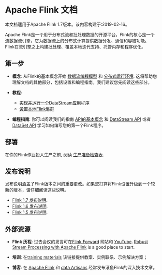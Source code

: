 

# Apache Flink 文档

本文档适用于Apache Flink 1.7版本。该内容构建于:2019-02-16。

Apache Flink是一个用于分布式流和批处理数据的开源平台。Flink的核心是一个流数据流引擎，它为数据流上的分布式计算提供数据分发、通信和容错功能。Flink在流引擎之上构建批处理、覆盖本地迭代支持、托管内存和程序优化。

## 第一步

*   **概念**: 从Flink的基本概念开始 [数据流编程模型](concepts/programming-model.html) 和 [分布式运行环境](concepts/runtime.html). 这将帮助您理解文档的其他部分，包括设置和编程指南。我们建议您先阅读这些部分。

*   **教程**:
    *   [实现并运行一个DataStream应用程序](./tutorials/datastream_api.html)
    *   [设置本地Flink集群](./tutorials/local_setup.html)
*   **编程指南**: 你可以阅读我们的指南 [API的基本概念](dev/api_concepts.html) 和 [DataStream API](dev/datastream_api.html) 或者 [DataSet API](dev/batch/index.html) 学习如何编写您的第一个Flink程序。

## 部署

在你的Flink作业投入生产之前, 阅读 [生产准备检查表](ops/production_ready.html).

## 发布说明

发布说明涵盖了Flink版本之间的重要更改。如果您打算将Flink设置升级到一个较新的版本，请仔细阅读这些说明。

*   [Flink 1.7 发布说明](release-notes/flink-1.7.html).
*   [Flink 1.6 发布说明](release-notes/flink-1.6.html).
*   [Flink 1.5 发布说明](release-notes/flink-1.5.html).

## 外部资源

*   **Flink 历程**: 过去会议的发言可在[Flink Forward](http://flink-forward.org/) 网站和 [YouTube](https://www.youtube.com/channel/UCY8_lgiZLZErZPF47a2hXMA). [Robust Stream Processing with Apache Flink](http://2016.flink-forward.org/kb_sessions/robust-stream-processing-with-apache-flink/) is a good place to start.

*   **培训**:  在[training materials](http://training.data-artisans.com/) 该链接提供教案、实例联系、示例解决方案；

*   **博客**: 在 [Apache Flink](https://flink.apache.org/blog/) 和 [data Artisans](https://data-artisans.com/blog/) 经常发布滚鱼Flink的深入技术文章。

